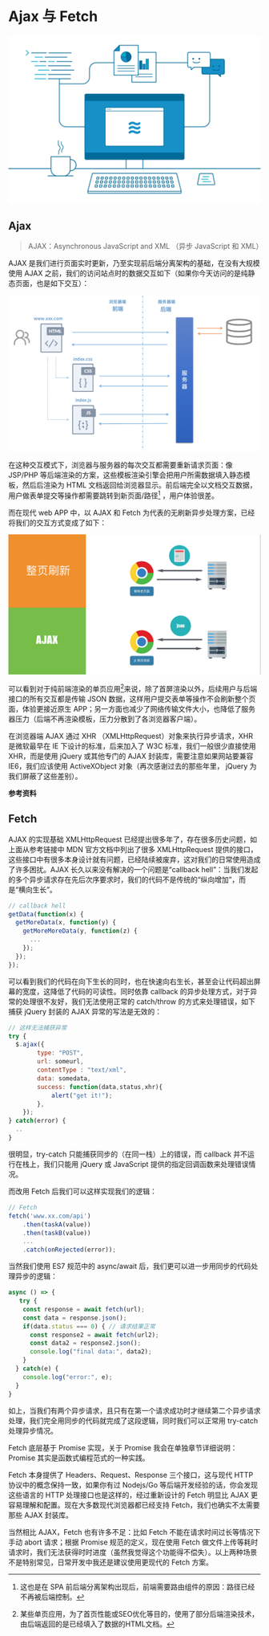 # Ajax 与 Fetch

![web-interactive](web-interactive.png)

## Ajax 

> AJAX：Asynchronous JavaScript and XML （异步 JavaScript 和 XML）

AJAX 是我们进行页面实时更新，乃至实现前后端分离架构的基础，在没有大规模使用 AJAX 之前，我们的访问站点时的数据交互如下（如果你今天访问的是纯静态页面，也是如下交互）：

![static-web](static-web.png)

在这种交互模式下，浏览器与服务器的每次交互都需要重新请求页面：像 JSP/PHP 等后端渲染的方案，这些模板渲染引擎会把用户所需数据填入静态模板，然后后渲染为 HTML 文档返回给浏览器显示。前后端完全以文档交互数据，用户做表单提交等操作都需要跳转到新页面/路径[^1] ，用户体验很差。

[^1]: 这也是在 SPA 前后端分离架构出现后，前端需要路由组件的原因：路径已经不再被后端控制。

而在现代 web APP 中，以 AJAX 和 Fetch 为代表的无刷新异步处理方案，已经将我们的交互方式变成了如下：

![static-vs-ajax](static-vs-ajax.png)

可以看到对于纯前端渲染的单页应用[^2]来说，除了首屏渲染以外，后续用户与后端接口的所有交互都是传输 JSON 数据，这样用户提交表单等操作不会刷新整个页面，体验更接近原生 APP；另一方面也减少了网络传输文件大小，也降低了服务器压力（后端不再渲染模板，压力分散到了各浏览器客户端）。

[^2]: 某些单页应用，为了首页性能或SEO优化等目的，使用了部分后端渲染技术，由后端返回的是已经填入了数据的HTML文档。

在浏览器端 AJAX 通过 XHR （XMLHttpRequest）对象来执行异步请求，XHR 是微软最早在 IE 下设计的标准，后来加入了 W3C 标准，我们一般很少直接使用 XHR，而是使用 jQuery 或其他专门的 AJAX 封装库，需要注意如果网站要兼容 IE6，我们应该使用 ActiveXObject 对象（再次感谢过去的那些年里， jQuery 为我们屏蔽了这些差别）。

**参考资料**

[XMLHttpRequest 文档]: https://developer.mozilla.org/zh-CN/docs/Web/API/XMLHttpRequest
[AJAX 文档]: http://www.runoob.com/ajax/ajax-intro.html

## Fetch

AJAX 的实现基础 XMLHttpRequest 已经提出很多年了，存在很多历史问题，如上面从参考链接中 MDN 官方文档中列出了很多 XMLHttpRequest 提供的接口，这些接口中有很多本身设计就有问题，已经陆续被废弃，这对我们的日常使用造成了许多困扰。AJAX 长久以来没有解决的一个问题是“callback hell”：当我们发起的多个异步请求存在先后次序要求时，我们的代码不是传统的“纵向增加”，而是“横向生长”。

```javascript
// callback hell
getData(function(x) {
  getMoreData(x, function(y) {
    getMoreMoreData(y, function(z) {
      ...
    });
  });
});
```

可以看到我们的代码在向下生长的同时，也在快速向右生长，甚至会让代码超出屏幕的宽度，这降低了代码的可读性。同时依靠 callback 的异步处理方式，对于异常的处理很不友好，我们无法使用正常的 catch/throw 的方式来处理错误，如下捕获 jQuery 封装的 AJAX 异常的写法是无效的：

```javascript
// 这样无法捕获异常
try {
  $.ajax({
        type: "POST",
        url: someurl,
        contentType : "text/xml",
        data: somedata,
        success: function(data,status,xhr){
            alert("get it!");
        },
    });
} catch(error) {
  ..
}
```

很明显，try-catch 只能捕获同步的（在同一栈）上的错误，而 callback 并不运行在栈上，我们只能用 jQuery 或 JavaScript 提供的指定回调函数来处理错误情况。

而改用 Fetch 后我们可以这样实现我们的逻辑：

```javascript
// Fetch
fetch('www.xx.com/api')
	.then(taskA(value))
	.then(taskB(value))
	...
    .catch(onRejected(error));
```

当然我们使用 ES7 规范中的 async/await 后，我们更可以进一步用同步的代码处理异步的逻辑：

```javascript
async () => {
   try {
    const response = await fetch(url);
    const data = response.json();
    if(data.status === 0) { // 请求结果正常
	  const response2 = await fetch(url2);
      const data2 = response2.json();
      console.log("final data:", data2);
    }
  } catch(e) {
    console.log("error:", e);
  } 
}
```

如上，当我们有两个异步请求，且只有在第一个请求成功时才继续第二个异步请求处理，我们完全用同步的代码就完成了这段逻辑，同时我们可以正常用 try-catch 处理异步情况。

Fetch 底层基于 Promise 实现，关于 Promise 我会在单独章节详细说明：Promise 其实是函数式编程范式的一种实践。

Fetch 本身提供了 Headers、Request、Response 三个接口，这与现代 HTTP 协议中的概念保持一致，如果你有过 Nodejs/Go 等后端开发经验的话，你会发现这些语言的 HTTP 处理接口也是这样的，经过重新设计的 Fetch 明显比 AJAX 更容易理解和配置。现在大多数现代浏览器都已经支持 Fetch，我们也确实不太需要那些 AJAX 封装库。

当然相比 AJAX，Fetch 也有许多不足：比如 Fetch 不能在请求时间过长等情况下手动 abort 请求；根据 Promise 规范的定义，现在使用 Fetch 做文件上传等耗时请求时，我们无法获得时时进度（虽然我觉得这个功能得不偿失）。以上两种场景不是特别常见，日常开发中我还是建议使用更现代的 Fetch 方案。